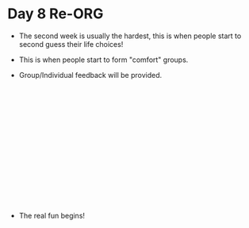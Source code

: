 # Day 8 Re-ORG


- The second week is usually the hardest, this is when people start to second guess their life choices!

- This is when people start to form "comfort" groups. 

- Group/Individual feedback will be provided.



<br/>
<br/>
<br/>
<br/>
<br/>
<br/>
<br/>
<br/>
<br/>
<br/>
<br/>
<br/>
<br/>
<br/>


- The real fun begins! 